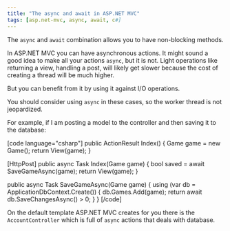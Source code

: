 ```yaml
---
title: "The async and await in ASP.NET MVC"
tags: [asp.net-mvc, async, await, c#]
---
```


The <code>async</code> and <code>await</code> combination allows you to have non-blocking methods.

In ASP.NET MVC you can have asynchronous actions. It might sound a good idea to make all your actions <code>async</code>, but it is not. Light operations like returning a view, handling a post, will likely get slower because the cost of creating a thread will be much higher.

But you can benefit from it by using it against I/O operations.
<!--more-->

You should consider using <code>async</code> in these cases, so the worker thread is not jeopardized.

For example, if I am posting a model to the controller and then saving it to the database:

[code language="csharp"]
public ActionResult Index()
{
    Game game = new Game();
    return View(game);
}

[HttpPost]
public async Task<ActionResult> Index(Game game)
{
    bool saved = await SaveGameAsync(game);
    return View(game);
}

public async Task<bool> SaveGameAsync(Game game)
{
    using (var db = ApplicationDbContext.Create())
    {
        db.Games.Add(game);
        return await db.SaveChangesAsync() > 0;
    }
}
[/code]

On the default template ASP.NET MVC creates for you there is the <code>AccountController</code> which is full of <code>async</code> actions that deals with database.
